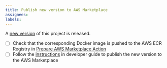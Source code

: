 ```yaml
---
title: Publish new version to AWS Marketplace
assignees:
labels:
---
```


A [new version](https://github.com/exasol/glue-connector/releases) of this project is released.

- [ ] Check that the corresponding Docker image is pushed to the AWS ECR Registry in [Prepare AWS Marketplace Action](workflows/prepare_aws_marketplace_release.yml)
- [ ] Follow the [instructions](https://github.com/exasol/glue-connector/blob/main/doc/developers_guide/developers_guide.md#publishing-the-connector-to-aws-marketplace) in developer guide to publish the new version to the AWS Marketplace
